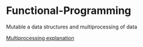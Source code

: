 # Functional-Programming

Mutable a data structures and multiprocessing of data

[Multiprocessing explanation](https://realpython.com/lessons/mutable-data-structures-lists-dictionaries/)
